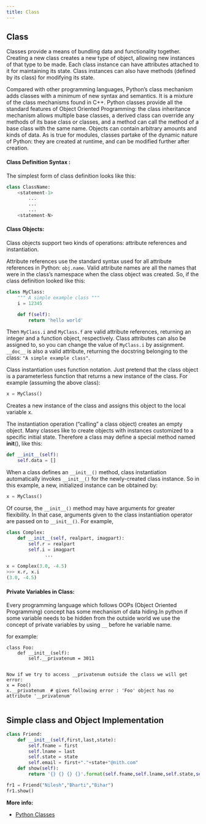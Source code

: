 ```yaml
---
title: Class
---
```

## Class

Classes provide a means of bundling data and functionality together.
Creating a new class creates a new type of object, allowing new instances of that type to be made.
Each class instance can have attributes attached to it for maintaining its state.
Class instances can also have methods (defined by its class) for modifying its state.

Compared with other programming languages, Python’s class mechanism adds classes with a minimum of
new syntax and semantics. It is a mixture of the class mechanisms found in C++.
Python classes provide all the standard features of Object Oriented Programming:
the class inheritance mechanism allows multiple base classes,
a derived class can override any methods of its base class or classes,
and a method can call the method of a base class with the same name.
Objects can contain arbitrary amounts and kinds of data.
As is true for modules, classes partake of the dynamic nature of Python:
they are created at runtime, and can be modified further after creation.

#### Class Definition Syntax :

The simplest form of class definition looks like this:
```python
class ClassName:
    <statement-1>
        ...
        ...
        ...
    <statement-N>
 ```

#### Class Objects:

Class objects support two kinds of operations: attribute references and instantiation.

Attribute references use the standard syntax used for all attribute references in Python: `obj.name`.
Valid attribute names are all the names that were in the class’s namespace when the class object was created.
So, if the class definition looked like this:
```python
class MyClass:
    """ A simple example class """
    i = 12345

    def f(self):
        return 'hello world'
```
Then `MyClass.i` and `MyClass.f` are valid attribute references, returning an integer and a function object, respectively.
Class attributes can also be assigned to, so you can change the value of `MyClass.i` by assignment. `__doc__` is also a valid attribute, returning the docstring belonging to the class: `"A simple example class"`.

Class instantiation uses function notation. Just pretend that the class object is a parameterless function that returns a new instance of the class. For example (assuming the above class):
```python
x = MyClass()
```
Creates a new instance of the class and assigns this object to the local variable x.

The instantiation operation (“calling” a class object) creates an empty object.
Many classes like to create objects with instances customized to a specific initial state.
Therefore a class may define a special method named __init__(), like this:

```python
def __init__(self):
    self.data = []
```
When a class defines an `__init__()` method, class instantiation automatically invokes `__init__()` for the newly-created class instance.
So in this example, a new, initialized instance can be obtained by:
```python
x = MyClass()
```
Of course, the `__init__()` method may have arguments for greater flexibility.
In that case, arguments given to the class instantiation operator are passed on to `__init__()`. For example,
```python
class Complex:
    def __init__(self, realpart, imagpart):
        self.r = realpart
        self.i = imagpart
              ...

x = Complex(3.0, -4.5)
>>> x.r, x.i
(3.0, -4.5)
```

#### Private Variables in Class:

Every programming language which follows OOPs (Object Oriented Programming) concept has some mechanism of data hiding.In python if some variable needs to be hidden from the outside world we use the concept of private variables by using `__` before he variable name.

for example:
```
class Foo:
    def __init__(self):
        self.__privatenum = 3011
 

Now if we try to access __privatenum outside the class we will get error:
x = Foo()
x.__privatenum  # gives following error : 'Foo' object has no attribute '__privatenum'
 
```

## Simple class and Object Implementation
```python
class Friend:
    def __init__(self,first,last,state):
        self.fname = first
        self.lname = last
        self.state = state
        self.email = first+"."+state+"@nith.com"
    def show(self):
        return '{} {} {} {}'.format(self.fname,self.lname,self.state,self.email)

fr1 = Friend("Nilesh","Bharti","Bihar")
fr1.show()
```


**More info:**
- [Python Classes](https://docs.python.org/3/tutorial/classes.html)

